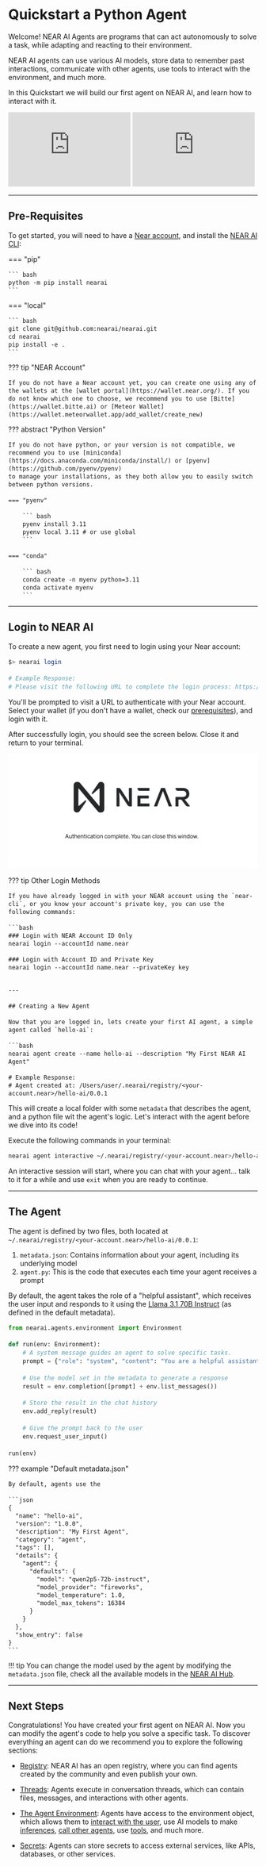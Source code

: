# Quickstart a Python Agent

Welcome! NEAR AI Agents are programs that can act autonomously to solve a task, while adapting and reacting to
their environment.

NEAR AI agents can use various AI models, store data to remember past interactions, communicate with other agents,
use tools to interact with the environment, and much more.

In this Quickstart we will build our first agent on NEAR AI, and learn how to interact with it.

<iframe width="49%" height="auto" src="https://www.youtube.com/embed/q2nhgj9q2PU" frameborder="0" allow="accelerometer; clipboard-write; encrypted-media; gyroscope; picture-in-picture" allowfullscreen></iframe>
<iframe width="49%" height="auto" src="https://www.youtube.com/embed/fqPRXxj3AoI" frameborder="0" allow="accelerometer; clipboard-write; encrypted-media; gyroscope; picture-in-picture" allowfullscreen></iframe>

---

## Pre-Requisites

To get started, you will need to have a [Near account](https://wallet.near.org/), and install the [NEAR AI CLI](https://github.com/nearai/nearai/#setup):

=== "pip"

    ``` bash
    python -m pip install nearai
    ```

=== "local"

    ``` bash
    git clone git@github.com:nearai/nearai.git
    cd nearai
    pip install -e .
    ```

??? tip "NEAR Account"
    
    If you do not have a Near account yet, you can create one using any of the wallets at the [wallet portal](https://wallet.near.org/). If you do not know which one to choose, we recommend you to use [Bitte](https://wallet.bitte.ai) or [Meteor Wallet](https://wallet.meteorwallet.app/add_wallet/create_new)

??? abstract "Python Version"

    If you do not have python, or your version is not compatible, we recommend you to use [miniconda](https://docs.anaconda.com/miniconda/install/) or [pyenv](https://github.com/pyenv/pyenv)
    to manage your installations, as they both allow you to easily switch between python versions.

    === "pyenv"

        ``` bash
        pyenv install 3.11
        pyenv local 3.11 # or use global
        ```

    === "conda"

        ``` bash
        conda create -n myenv python=3.11
        conda activate myenv
        ```

---

## Login to NEAR AI

To create a new agent, you first need to login using your Near account:

``` bash
$> nearai login

# Example Response:
# Please visit the following URL to complete the login process: https://auth.near.ai?message=Welcome+to+NEAR+AI&nonce=<xyzxyzxyzxyzx>&recipient=ai.near&callbackUrl=http%3A%2F%2Flocalhost%3A63130%2Fcapture
```

You'll be prompted to visit a URL to authenticate with your Near account. Select your wallet (if you don't have a wallet, check our [prerequisites](#pre-requisites)), and login with it.

After successfully login, you should see the screen below. Close it and return to your terminal.

![alt text](../assets/agents/quickstart-login.png)

??? tip Other Login Methods

    If you have already logged in with your NEAR account using the `near-cli`, or you know your account's private key, you can use the following commands:

    ```bash
    ### Login with NEAR Account ID Only
    nearai login --accountId name.near

    ### Login with Account ID and Private Key
    nearai login --accountId name.near --privateKey key
  ```

---

## Creating a New Agent

Now that you are logged in, lets create your first AI agent, a simple agent called `hello-ai`:

```bash
nearai agent create --name hello-ai --description "My First NEAR AI Agent"

# Example Response:
# Agent created at: /Users/user/.nearai/registry/<your-account.near>/hello-ai/0.0.1
```

This will create a local folder with some `metadata` that describes the agent, and a python file wit the agent's logic. Let's interact with the agent before we dive into its code!

Execute the following commands in your terminal:

```bash
nearai agent interactive ~/.nearai/registry/<your-account.near>/hello-ai/0.0.1 --local
```

An interactive session will start, where you can chat with your agent... talk to it for a while and use `exit` when you are ready to continue.

---

## The Agent

The agent is defined by two files, both located at `~/.nearai/registry/<your-account.near>/hello-ai/0.0.1`: 

1. `metadata.json`: Contains information about your agent, including its underlying model
2. `agent.py`: This is the code that executes each time your agent receives a prompt

By default, the agent takes the role of a "helpful assistant", which receives the user input and responds to it using the [Llama 3.1 70B Instruct](https://huggingface.co/meta-llama/Llama-3.1-70B-Instruct) (as defined in the default metadata).

```python title="agent.py"
from nearai.agents.environment import Environment

def run(env: Environment):
    # A system message guides an agent to solve specific tasks.
    prompt = {"role": "system", "content": "You are a helpful assistant."}

    # Use the model set in the metadata to generate a response
    result = env.completion([prompt] + env.list_messages())

    # Store the result in the chat history
    env.add_reply(result)

    # Give the prompt back to the user
    env.request_user_input()

run(env)
```

??? example "Default metadata.json"

    By default, agents use the 

    ```json
    {
      "name": "hello-ai",
      "version": "1.0.0",
      "description": "My First Agent",
      "category": "agent",
      "tags": [],
      "details": {
        "agent": {
          "defaults": {
            "model": "qwen2p5-72b-instruct",
            "model_provider": "fireworks",
            "model_temperature": 1.0,
            "model_max_tokens": 16384
          }
        }
      },
      "show_entry": false
    }
    ```

!!! tip 
    You can change the model used by the agent by modifying the `metadata.json` file, check all the available models in the [NEAR AI Hub](https://app.near.ai/models).

---

## Next Steps

Congratulations! You have created your first agent on NEAR AI. Now you can modify the agent's code to help you solve a specific task. To discover everything an agent can do we recommend you to explore the following sections:

- [Registry](./registry.md): NEAR AI has an open registry, where you can find agents created by the community and even publish your own.

- [Threads](./threads.md): Agents execute in conversation threads, which can contain files, messages, and interactions with other agents.

- [The Agent Environment](./env/overview.md): Agents have access to the environment object, which allows them to [interact with the user](./env/messages_files.md), use AI models to make [inferences](./env/inference.md), [call other agents](./env/calling_other_agents.md), use [tools](./env/tools.md), and much more. 

- [Secrets](./secrets.md): Agents can store secrets to access external services, like APIs, databases, or other services.